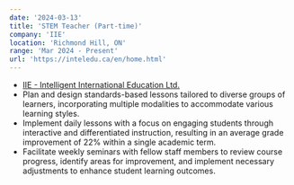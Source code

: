 ```yaml
---
date: '2024-03-13'
title: 'STEM Teacher (Part-time)'
company: 'IIE'
location: 'Richmond Hill, ON'
range: 'Mar 2024 - Present'
url: 'https://inteledu.ca/en/home.html'
---
```


- <a href='https://inteledu.ca/en/home.html' style='color: var(--green)'>IIE - Intelligent International Education Ltd.</a>
- Plan and design standards-based lessons tailored to diverse groups of learners, incorporating multiple modalities to accommodate various learning styles.
- Implement daily lessons with a focus on engaging students through interactive and differentiated instruction, resulting in an average grade improvement of 22% within a single academic term.
- Facilitate weekly seminars with fellow staff members to review course progress, identify areas for improvement, and implement necessary adjustments to enhance student learning outcomes.
